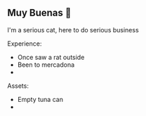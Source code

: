 ## Muy Buenas 👋

<img scr="Assets/Pictures/trip to málaga" width=100px align=left>

I'm a serious cat, here to do serious business

Experience: 
- Once saw a rat outside
- Been to mercadona
- 

Assets:
- Empty tuna can
- 
<!--
**CorvoQueso/CorvoQueso** is a ✨ _special_ ✨ repository because its `README.md` (this file) appears on your GitHub profile.

Here are some ideas to get you started:

- 🔭 I’m currently working on ...
- 🌱 I’m currently learning ...
- 👯 I’m looking to collaborate on ...
- 🤔 I’m looking for help with ...
- 💬 Ask me about ...
- 📫 How to reach me: ...
- 😄 Pronouns: ...
- ⚡ Fun fact: ...
-->
